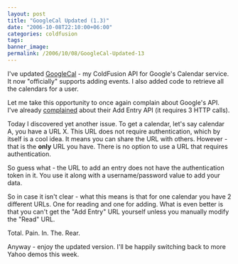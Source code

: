 ```yaml
---
layout: post
title: "GoogleCal Updated (1.3)"
date: "2006-10-08T22:10:00+06:00"
categories: coldfusion 
tags: 
banner_image: 
permalink: /2006/10/08/GoogleCal-Updated-13
---
```


I've updated <a href="http://ray.camdenfamily.com/projects/googlecal/">GoogleCal</a> - my ColdFusion API for Google's Calendar service. It now "officially" supports adding events. I also added code to retrieve all the calendars for a user. 

Let me take this opportunity to once again complain about Google's API. I've already <a href="http://ray.camdenfamily.com/index.cfm/2006/9/28/GoogleCal-beta">complained</a> about their Add Entry API (it requires 3 HTTP calls). 

Today I discovered yet another issue. To get a calendar, let's say calendar A, you have a URL X. This URL does not require authentication, which by itself is a cool idea. It means you can share the URL with others. However - that is the <b>only</b> URL you have. There is no option to use a URL that requires authentication.

So guess what - the URL to add an entry does not have the authentication token in it. You use it along with a username/password value to add your data.

So in case it isn't clear - what this means is that for one calendar you have 2 different URLs. One for reading and one for adding. What is even better is that you can't get the "Add Entry" URL yourself unless you manually modify the "Read" URL. 

Total. Pain. In. The. Rear.

Anyway - enjoy the updated version. I'll be happily switching back to more Yahoo demos this week.
